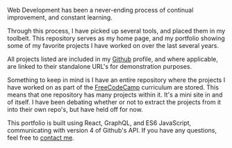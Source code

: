 Web Development has been a never-ending process of continual improvement, and
constant learning.

Through this process, I have picked up several tools, and placed them in my
toolbelt. This repository serves as my home page, and my portfolio showing some
of my favorite projects I have worked on over the last several years.

All projects listed are included in my [Github](https://github.com/JimmayVV)
profile, and where applicable, are linked to their standalone URL's for
demonstration purposes.

Something to keep in mind is I have an entire repository where the projects I
have worked on as part of the [FreeCodeCamp](https://www.freecodecamp.org/)
curriculum are stored. This means that one repository has many projects within
it. It's a mini site in and of itself. I have been debating whether or not to
extract the projects from it into their own repo's, but have held off for now.

This portfolio is built using React, GraphQL, and ES6 JavaScript, communicating
with version 4 of Github's API. If you have any questions, feel free to
[contact me](https://www.jimmyvanveen.com/#contact).
